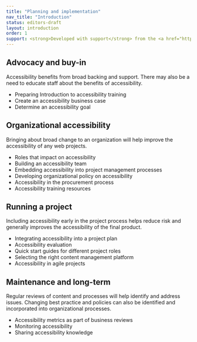 ```yaml
---
title: "Planning and implementation"
nav_title: "Introduction"
status: editors-draft
layout: introduction
order: 1
support: <strong>Developed with support</strong> from the <a href="http://www.w3.org/WAI/DEV/">WAI-DEV</a> project, co-funded by the European Commission <abbr title="Information Society Technologies">IST</abbr> Programme.
---
```


## Advocacy and buy-in

Accessibility benefits from broad backing and support. There may also be a need to educate staff about the benefits of accessibility.

* Preparing Introduction to accessibility training 
* Create an accessibility business case
* Determine an accessibility goal

## Organizational accessibility

Bringing about broad change to an organization will help improve the accessibility of any web projects.

* Roles that impact on accessibility
* Building an accessibility team
* Embedding accessibility into project management processes
* Developing organizational policy on accessibility
* Accessibility in the procurement process
* Accessibility training resources

## Running a project

Including accessibility early in the project process helps reduce risk and generally improves the accessibility of the final product.

* Integrating accessibility into a project plan
* Accessibility evaluation
* Quick start guides for different project roles
* Selecting the right content management platform
* Accessibility in agile projects

## Maintenance and long-term

Regular reviews of content and processes will help identify and address issues. Changing best practice and policies can also be identified and incorporated into organizational processes.

* Accessibility metrics as part of business reviews
* Monitoring accessibility 
* Sharing accessibility knowledge